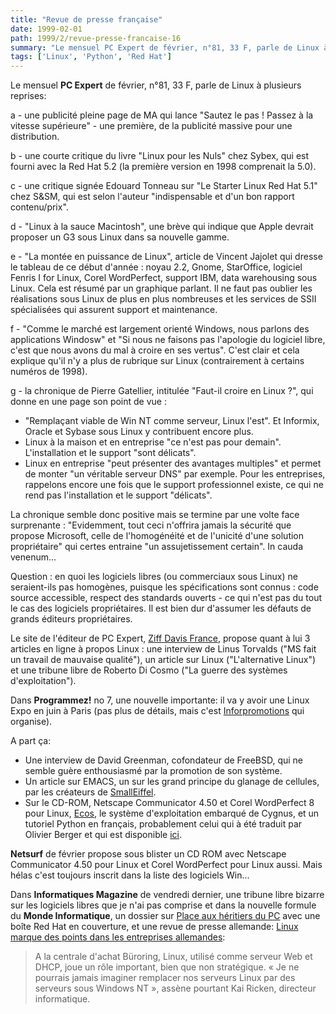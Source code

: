 ```yaml
---
title: "Revue de presse française"
date: 1999-02-01
path: 1999/2/revue-presse-francaise-16
summary: "Le mensuel PC Expert de février, n°81, 33 F, parle de Linux à plusieurs reprises: a - une publicité pleine page de MA qui lance \"Sautez le pas."
tags: ['Linux', 'Python', 'Red Hat']
---
```


<P>Le mensuel <B>PC Expert</B> de février, n°81, 33 F, parle de Linux à
plusieurs reprises:</P>

<P>a - une publicité pleine page de MA qui lance "Sautez le pas ! Passez à
la vitesse supérieure" - une première, de la publicité massive pour une
distribution.</P>

<P>b - une courte critique du livre "Linux pour les Nuls" chez Sybex, qui
est fourni avec la Red Hat 5.2 (la première version en 1998 comprenait
la 5.0).</P>

<P>c - une critique signée Edouard Tonneau sur "Le Starter Linux Red Hat
5.1" chez S&amp;SM, qui est selon l'auteur "indispensable et d'un bon
rapport contenu/prix".</P>

<P>d - "Linux à la sauce Macintosh", une brève qui indique que Apple
devrait proposer un G3 sous Linux dans sa nouvelle gamme.</P>

<P>e - "La montée en puissance de Linux", article de Vincent Jajolet qui
dresse le tableau de ce début d'année : noyau 2.2, Gnome, StarOffice,
logiciel Fenris I for Linux, Corel WordPerfect, support IBM, data
warehousing sous Linux. Cela est résumé par un graphique parlant.
Il ne faut pas oublier les réalisations sous Linux de plus en plus
nombreuses et les services de SSII spécialisées qui assurent support et
maintenance.</P>

<P>f - "Comme le marché est largement orienté Windows, nous parlons des
applications Windosw" et "Si nous ne faisons pas l'apologie du logiciel
libre, c'est que nous avons du mal à croire en ses vertus". C'est clair
et cela explique qu'il n'y a plus de rubrique sur Linux (contrairement à
certains numéros de 1998).</P>

<P>g - la chronique de Pierre Gatellier, intitulée "Faut-il croire en Linux
?", qui donne en une page son point de vue :</P>

<UL>

<LI>"Remplaçant viable de Win NT comme serveur, Linux l'est". Et Informix,
Oracle et Sybase sous Linux y contribuent encore plus.
<LI>Linux à la maison et en entreprise "ce n'est pas pour demain".
L'installation et le support "sont délicats".
<LI>Linux en entreprise "peut présenter des avantages multiples" et permet
de monter "un véritable serveur DNS" par exemple.
Pour les entreprises, rappelons encore une fois que le support
professionnel existe, ce qui ne rend pas l'installation et le support
"délicats".
</UL>

<P>La chronique semble donc positive mais se termine par une volte face
surprenante : "Evidemment, tout ceci n'offrira jamais la sécurité que
propose Microsoft, celle de l'homogénéité et de l'unicité d'une solution
propriétaire" qui certes entraine "un assujetissement certain". In cauda
venenum...</P>

<P>Question : en quoi les logiciels libres (ou commerciaux sous Linux) ne
seraient-ils pas homogènes, puisque les spécifications sont connus :
code source accessible, respect des standards ouverts - ce qui n'est pas
du tout le cas des logiciels propriétaires. Il est bien dur d'assumer
les défauts de grands éditeurs propriétaires.</P>

<P>Le site de l'éditeur de PC Expert,
<A HREF="http://www.zdnet.fr/">Ziff Davis France</A>, propose quant à lui 3 articles en ligne à propos
Linux : une interview de Linus Torvalds ("MS fait un travail de mauvaise
qualité"), un article sur Linux ("L'alternative Linux") et une tribune
libre de Roberto Di Cosmo ("La guerre des systèmes d'exploitation").</P>

<P>
Dans <B>Programmez!</B> no 7, une nouvelle importante: il va y avoir
une Linux Expo en juin à Paris (pas plus de détails, mais c'est
<A HREF="http://www.infopromotions.fr/">Inforpromotions</A> qui organise).
</P>

<P>A part ça:</P>

<UL>

<LI>Une interview de David Greenman, cofondateur de FreeBSD, qui ne
semble guère enthousiasmé par la promotion de son système.
<LI>Un article sur EMACS, un sur les grand principe
du glanage de cellules, par les créateurs de <A HREF="http://smalleiffel.loria.fr/">SmallEiffel</A>.
<LI>Sur le CD-ROM, Netscape Communicator 4.50 et Corel WordPerfect
8 pour Linux, <A HREF="http://www.cygnus.com/ecos/">Ecos</A>,
le système d'exploitation embarqué de Cygnus, et un
tutoriel Python en français, probablement celui qui à
été traduit par Olivier Berger et qui est disponible <A HREF="http://www.inforoute.capway.com/berger/python/python.html">ici</A>.
</UL>

<P>
<B>Netsurf</B> de février propose sous blister un CD ROM avec Netscape
Communicator 4.50 pour Linux et Corel WordPerfect pour Linux aussi. Mais
hélas c'est toujours inscrit dans la liste des logiciels Win...
</P>

<P>
Dans <B>Informatiques Magazine</B> de vendredi dernier, une tribune
libre bizarre sur les logiciels libres que je n'ai pas comprise et
dans la nouvelle formule du <B>Monde Informatique</B>, un dossier sur <A HREF="http://195.10.58.13/src/lmi/article/articlel.nsf/article/525804B7DEF5F2BCC12567060053282E?OpenDocument">Place
aux héritiers du PC</A> avec une boîte Red
Hat en couverture, et une revue de presse allemande: <A HREF="http://195.10.58.13/src/lmi/article/articlel.nsf/article/96AF60EB801FD9E1C125670700560659?OpenDocument">Linux
marque des points dans les entreprises allemandes</A>:
<BLOCKQUOTE>A la centrale d'achat Büroring, Linux, utilisé comme serveur
Web et DHCP, joue un rôle important, bien que non stratégique. « Je ne
pourrais jamais imaginer remplacer nos serveurs Linux par des serveurs
sous Windows NT », assène pourtant Kai Ricken, directeur informatique.
</BLOCKQUOTE>
</P>


